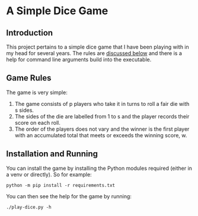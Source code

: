 # A Simple Dice Game

## Introduction

This project pertains to a simple dice game that I have been playing
with in my head for several years. The rules are [discussed
below](#game-rules) and there is a help for command line arguments
build into the executable.

## Game Rules

The game is very simple:

1. The game consists of p players who take it in turns to roll a fair
   die with s sides.
1. The sides of the die are labelled from 1 to s and the player
   records their score on each roll.
1. The order of the players does not vary and the winner is the first
   player with an accumulated total that meets or exceeds the winning
   score, w.

## Installation and Running

You can install the game by installing the Python modules required
(either in a venv or directly). So for example:
```
python -m pip install -r requirements.txt
```
You can then see the help for the game by running:
```
./play-dice.py -h
```
